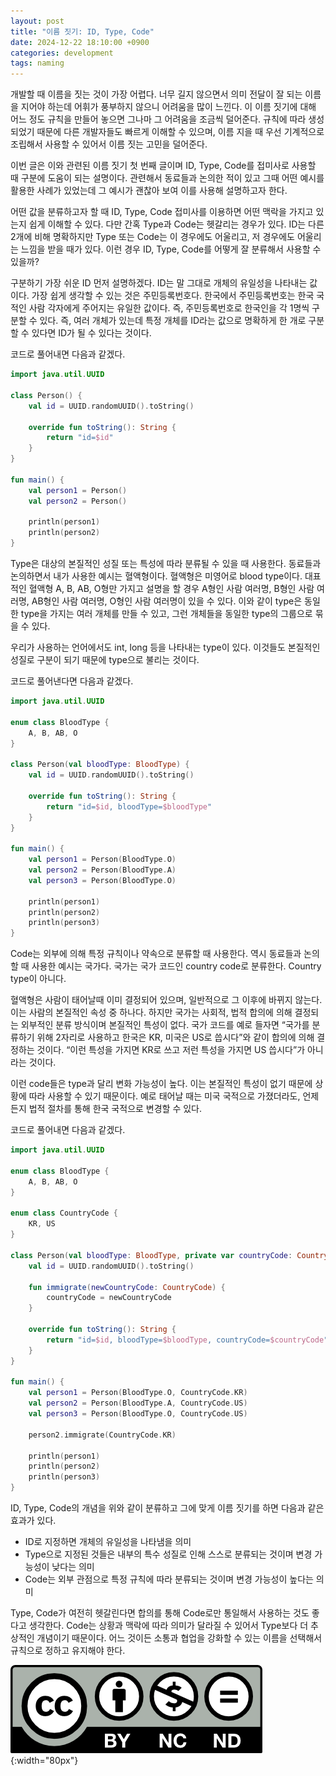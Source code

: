 ```yaml
---
layout: post
title: "이름 짓기: ID, Type, Code"
date: 2024-12-22 18:10:00 +0900
categories: development
tags: naming
---
```


개발할 때 이름을 짓는 것이 가장 어렵다. 너무 길지 않으면서 의미 전달이 잘 되는 이름을 지어야 하는데 어휘가 풍부하지 않으니 어려움을 많이 느낀다. 이 이름 짓기에 대해 어느 정도 규칙을 만들어 놓으면 그나마 그 어려움을 조금씩 덜어준다. 규칙에 따라 생성되었기 때문에 다른 개발자들도 빠르게 이해할 수 있으며, 이름 지을 때 우선 기계적으로 조립해서 사용할 수 있어서 이름 짓는 고민을 덜어준다.

이번 글은 이와 관련된 이름 짓기 첫 번째 글이며 ID, Type, Code를 접미사로 사용할 때 구분에 도움이 되는 설명이다. 관련해서 동료들과 논의한 적이 있고 그때 어떤 예시를 활용한 사례가 있었는데 그 예시가 괜찮아 보여 이를 사용해 설명하고자 한다.

어떤 값을 분류하고자 할 때 ID, Type, Code 접미사를 이용하면 어떤 맥락을 가지고 있는지 쉽게 이해할 수 있다. 다만 간혹 Type과 Code는 헷갈리는 경우가 있다. ID는 다른 2개에 비해 명확하지만 Type 또는 Code는 이 경우에도 어울리고, 저 경우에도 어울리는 느낌을 받을 때가 있다. 이런 경우 ID, Type, Code를 어떻게 잘 분류해서 사용할 수 있을까?

구분하기 가장 쉬운 ID 먼저 설명하겠다. ID는 말 그대로 개체의 유일성을 나타내는 값이다. 가장 쉽게 생각할 수 있는 것은 주민등록번호다. 한국에서 주민등록번호는 한국 국적인 사람 각자에게 주어지는 유일한 값이다. 즉, 주민등록번호로 한국인을 각 1명씩 구분할 수 있다. 즉, 여러 개체가 있는데 특정 개체를 ID라는 값으로 명확하게 한 개로 구분할 수 있다면 ID가 될 수 있다는 것이다.

코드로 풀어내면 다음과 같겠다.

```kotlin
import java.util.UUID

class Person() {
    val id = UUID.randomUUID().toString()

    override fun toString(): String {
        return "id=$id"
    }
}

fun main() {
    val person1 = Person()
    val person2 = Person()

    println(person1)
    println(person2)
}
```

Type은 대상의 본질적인 성질 또는 특성에 따라 분류될 수 있을 때 사용한다. 동료들과 논의하면서 내가 사용한 예시는 혈액형이다. 혈액형은 미영어로 blood type이다. 대표적인 혈액형 A, B, AB, O형만 가지고 설명을 할 경우 A형인 사람 여러명, B형인 사람 여러명, AB형인 사람 여러명, O형인 사람 여러명이 있을 수 있다. 이와 같이 type은 동일한 type을 가지는 여러 개체를 만들 수 있고, 그런 개체들을 동일한 type의 그룹으로 묶을 수 있다.

우리가 사용하는 언어에서도 int, long 등을 나타내는 type이 있다. 이것들도 본질적인 성질로 구분이 되기 때문에 type으로 불리는 것이다.

코드로 풀어낸다면 다음과 같겠다.

```kotlin
import java.util.UUID

enum class BloodType {
    A, B, AB, O
}

class Person(val bloodType: BloodType) {
    val id = UUID.randomUUID().toString()
    
    override fun toString(): String {
        return "id=$id, bloodType=$bloodType"
    }
}

fun main() {
    val person1 = Person(BloodType.O)
    val person2 = Person(BloodType.A)
    val person3 = Person(BloodType.O)

    println(person1)
    println(person2)
    println(person3)
}
```

Code는 외부에 의해 특정 규칙이나 약속으로 분류할 때 사용한다. 역시 동료들과 논의할 때 사용한 예시는 국가다. 국가는 국가 코드인 country code로 분류한다. Country type이 아니다.

혈액형은 사람이 태어날때 이미 결정되어 있으며, 일반적으로 그 이후에 바뀌지 않는다. 이는 사람의 본질적인 속성 중 하나다. 하지만 국가는 사회적, 법적 합의에 의해 결정되는 외부적인 분류 방식이며 본질적인 특성이 없다. 국가 코드를 예로 들자면 “국가를 분류하기 위해 2자리로 사용하고 한국은 KR, 미국은 US로 씁시다”와 같이 합의에 의해 결정하는 것이다. “이런 특성을 가지면 KR로 쓰고 저런 특성을 가지면 US 씁시다”가 아니라는 것이다.

이런 code들은 type과 달리 변화 가능성이 높다. 이는 본질적인 특성이 없기 때문에 상황에 따라 사용할 수 있기 때문이다. 예로 태어날 때는 미국 국적으로 가졌더라도, 언제든지 법적 절차를 통해 한국 국적으로 변경할 수 있다.

코드로 풀어내면 다음과 같겠다.

```kotlin
import java.util.UUID

enum class BloodType {
    A, B, AB, O
}

enum class CountryCode {
    KR, US
}

class Person(val bloodType: BloodType, private var countryCode: CountryCode) {
    val id = UUID.randomUUID().toString()

    fun immigrate(newCountryCode: CountryCode) {
        countryCode = newCountryCode
    }

    override fun toString(): String {
        return "id=$id, bloodType=$bloodType, countryCode=$countryCode"
    }
}

fun main() {
    val person1 = Person(BloodType.O, CountryCode.KR)
    val person2 = Person(BloodType.A, CountryCode.US)
    val person3 = Person(BloodType.O, CountryCode.US)

    person2.immigrate(CountryCode.KR)

    println(person1)
    println(person2)
    println(person3)
}
```

ID, Type, Code의 개념을 위와 같이 분류하고 그에 맞게 이름 짓기를 하면 다음과 같은 효과가 있다.

- ID로 지정하면 개체의 유일성을 나타냄을 의미
- Type으로 지정된 것들은 내부의 특수 성질로 인해 스스로 분류되는 것이며 변경 가능성이 낮다는 의미
- Code는 외부 관점으로 특정 규칙에 따라 분류되는 것이며 변경 가능성이 높다는 의미

Type, Code가 여전히 헷갈린다면 합의를 통해 Code로만 통일해서 사용하는 것도 좋다고 생각한다. Code는 상황과 맥락에 따라 의미가 달라질 수 있어서 Type보다 더 추상적인 개념이기 때문이다. 어느 것이든 소통과 협업을 강화할 수 있는 이름을 선택해서 규칙으로 정하고 유지해야 한다.

![CC by-nc-nd](/assets/by-nc-nd.png){:width="80px"}
